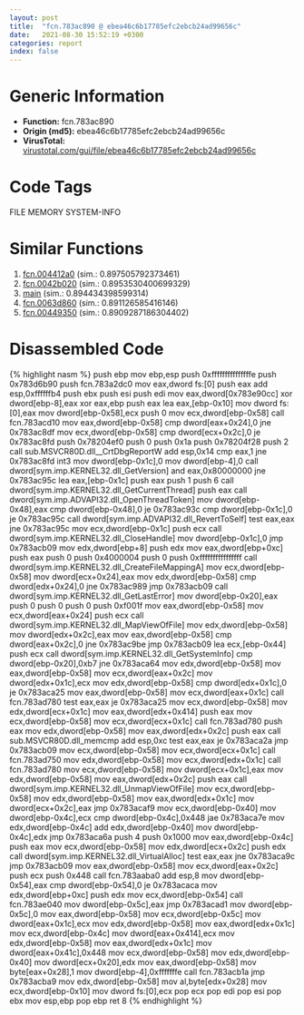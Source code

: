 ```yaml
---
layout: post
title:  "fcn.783ac890 @ ebea46c6b17785efc2ebcb24ad99656c"
date:   2021-08-30 15:52:19 +0300
categories: report
index: false
---
```


# Generic Information
- **Function:** fcn.783ac890
- **Origin (md5):** ebea46c6b17785efc2ebcb24ad99656c
- **VirusTotal:** [virustotal.com/gui/file/ebea46c6b17785efc2ebcb24ad99656c][virustotal_ref]

# Code Tags
<span class="tag" id="FILE">FILE</span>
<span class="tag" id="MEMORY">MEMORY</span>
<span class="tag" id="SYSTEM-INFO">SYSTEM-INFO</span>


# Similar Functions

1. [fcn.004412a0][similar_1_ref] (sim.: 0.897505792373461)
2. [fcn.0042b020][similar_2_ref] (sim.: 0.8953530400699329)
3. [main][similar_3_ref] (sim.: 0.894434398599314)
4. [fcn.0063d860][similar_4_ref] (sim.: 0.891126585416146)
5. [fcn.00449350][similar_5_ref] (sim.: 0.8909287186304402)


# Disassembled Code

{% highlight nasm %}
push ebp
mov ebp,esp
push 0xfffffffffffffffe
push 0x783d6b90
push fcn.783a2dc0
mov eax,dword fs:[0]
push eax
add esp,0xffffffb4
push ebx
push esi
push edi
mov eax,dword[0x783e90cc]
xor dword[ebp-8],eax
xor eax,ebp
push eax
lea eax,[ebp-0x10]
mov dword fs:[0],eax
mov dword[ebp-0x58],ecx
push 0
mov ecx,dword[ebp-0x58]
call fcn.783acd10
mov eax,dword[ebp-0x58]
cmp dword[eax+0x24],0
jne 0x783ac8df
mov ecx,dword[ebp-0x58]
cmp dword[ecx+0x2c],0
je 0x783ac8fd
push 0x78204ef0
push 0
push 0x1a
push 0x78204f28
push 2
call sub.MSVCR80D.dll__CrtDbgReportW
add esp,0x14
cmp eax,1
jne 0x783ac8fd
int3
mov dword[ebp-0x1c],0
mov dword[ebp-4],0
call dword[sym.imp.KERNEL32.dll_GetVersion]
and eax,0x80000000
jne 0x783ac95c
lea eax,[ebp-0x1c]
push eax
push 1
push 6
call dword[sym.imp.KERNEL32.dll_GetCurrentThread]
push eax
call dword[sym.imp.ADVAPI32.dll_OpenThreadToken]
mov dword[ebp-0x48],eax
cmp dword[ebp-0x48],0
je 0x783ac93c
cmp dword[ebp-0x1c],0
je 0x783ac95c
call dword[sym.imp.ADVAPI32.dll_RevertToSelf]
test eax,eax
jne 0x783ac95c
mov ecx,dword[ebp-0x1c]
push ecx
call dword[sym.imp.KERNEL32.dll_CloseHandle]
mov dword[ebp-0x1c],0
jmp 0x783acb09
mov edx,dword[ebp+8]
push edx
mov eax,dword[ebp+0xc]
push eax
push 0
push 0x4000004
push 0
push 0xffffffffffffffff
call dword[sym.imp.KERNEL32.dll_CreateFileMappingA]
mov ecx,dword[ebp-0x58]
mov dword[ecx+0x24],eax
mov edx,dword[ebp-0x58]
cmp dword[edx+0x24],0
jne 0x783ac989
jmp 0x783acb09
call dword[sym.imp.KERNEL32.dll_GetLastError]
mov dword[ebp-0x20],eax
push 0
push 0
push 0
push 0xf001f
mov eax,dword[ebp-0x58]
mov ecx,dword[eax+0x24]
push ecx
call dword[sym.imp.KERNEL32.dll_MapViewOfFile]
mov edx,dword[ebp-0x58]
mov dword[edx+0x2c],eax
mov eax,dword[ebp-0x58]
cmp dword[eax+0x2c],0
jne 0x783ac9be
jmp 0x783acb09
lea ecx,[ebp-0x44]
push ecx
call dword[sym.imp.KERNEL32.dll_GetSystemInfo]
cmp dword[ebp-0x20],0xb7
jne 0x783aca64
mov edx,dword[ebp-0x58]
mov eax,dword[ebp-0x58]
mov ecx,dword[eax+0x2c]
mov dword[edx+0x1c],ecx
mov edx,dword[ebp-0x58]
cmp dword[edx+0x1c],0
je 0x783aca25
mov eax,dword[ebp-0x58]
mov ecx,dword[eax+0x1c]
call fcn.783ad780
test eax,eax
je 0x783aca25
mov ecx,dword[ebp-0x58]
mov edx,dword[ecx+0x1c]
mov eax,dword[edx+0x414]
push eax
mov ecx,dword[ebp-0x58]
mov ecx,dword[ecx+0x1c]
call fcn.783ad780
push eax
mov edx,dword[ebp-0x58]
mov eax,dword[edx+0x2c]
push eax
call sub.MSVCR80D.dll_memcmp
add esp,0xc
test eax,eax
je 0x783aca2a
jmp 0x783acb09
mov ecx,dword[ebp-0x58]
mov ecx,dword[ecx+0x1c]
call fcn.783ad750
mov edx,dword[ebp-0x58]
mov ecx,dword[edx+0x1c]
call fcn.783ad780
mov ecx,dword[ebp-0x58]
mov dword[ecx+0x1c],eax
mov edx,dword[ebp-0x58]
mov eax,dword[edx+0x2c]
push eax
call dword[sym.imp.KERNEL32.dll_UnmapViewOfFile]
mov ecx,dword[ebp-0x58]
mov edx,dword[ebp-0x58]
mov eax,dword[edx+0x1c]
mov dword[ecx+0x2c],eax
jmp 0x783acaf9
mov ecx,dword[ebp-0x40]
mov dword[ebp-0x4c],ecx
cmp dword[ebp-0x4c],0x448
jae 0x783aca7e
mov edx,dword[ebp-0x4c]
add edx,dword[ebp-0x40]
mov dword[ebp-0x4c],edx
jmp 0x783aca6a
push 4
push 0x1000
mov eax,dword[ebp-0x4c]
push eax
mov ecx,dword[ebp-0x58]
mov edx,dword[ecx+0x2c]
push edx
call dword[sym.imp.KERNEL32.dll_VirtualAlloc]
test eax,eax
jne 0x783aca9c
jmp 0x783acb09
mov eax,dword[ebp-0x58]
mov ecx,dword[eax+0x2c]
push ecx
push 0x448
call fcn.783aaba0
add esp,8
mov dword[ebp-0x54],eax
cmp dword[ebp-0x54],0
je 0x783acaca
mov edx,dword[ebp+0xc]
push edx
mov ecx,dword[ebp-0x54]
call fcn.783ae040
mov dword[ebp-0x5c],eax
jmp 0x783acad1
mov dword[ebp-0x5c],0
mov eax,dword[ebp-0x58]
mov ecx,dword[ebp-0x5c]
mov dword[eax+0x1c],ecx
mov edx,dword[ebp-0x58]
mov eax,dword[edx+0x1c]
mov ecx,dword[ebp-0x4c]
mov dword[eax+0x414],ecx
mov edx,dword[ebp-0x58]
mov eax,dword[edx+0x1c]
mov dword[eax+0x41c],0x448
mov ecx,dword[ebp-0x58]
mov edx,dword[ebp-0x40]
mov dword[ecx+0x20],edx
mov eax,dword[ebp-0x58]
mov byte[eax+0x28],1
mov dword[ebp-4],0xfffffffe
call fcn.783acb1a
jmp 0x783acba9
mov edx,dword[ebp-0x58]
mov al,byte[edx+0x28]
mov ecx,dword[ebp-0x10]
mov dword fs:[0],ecx
pop ecx
pop edi
pop esi
pop ebx
mov esp,ebp
pop ebp
ret 8
{% endhighlight %}


[similar_1_ref]: /report/fcn.004412a0@c60344b51fa39a329b92557d24ff7670
[similar_2_ref]: /report/fcn.0042b020@c60344b51fa39a329b92557d24ff7670
[similar_3_ref]: /report/main@64e5091c15839d4b2093890f73869f28
[similar_4_ref]: /report/fcn.0063d860@d65363c7c6c188277432c9e4251c44e5
[similar_5_ref]: /report/fcn.00449350@279a61b1e76da49531f1f16fd1102a2d
[virustotal_ref]: https://www.virustotal.com/gui/file/ebea46c6b17785efc2ebcb24ad99656c